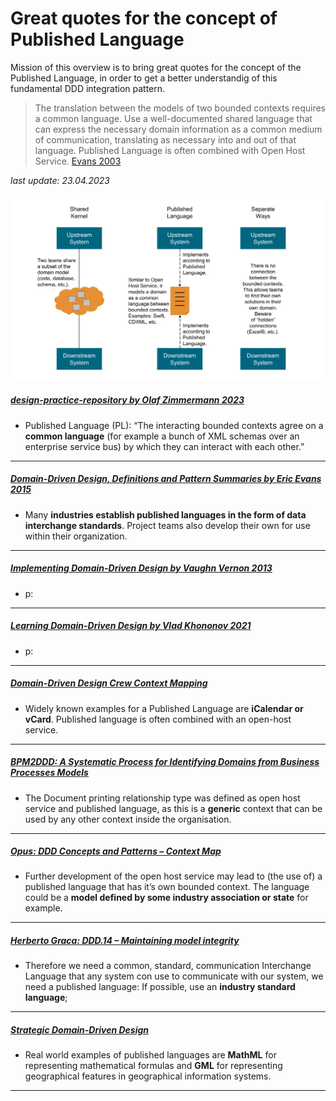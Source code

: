 # Great quotes for the concept of Published Language 

Mission of this overview is to bring great quotes for the concept of the Published Language, in order to get a better understandig of this fundamental DDD integration pattern.

> The translation between the models of two bounded contexts requires a common language. Use a well-documented shared language that can express the necessary domain information as a common medium of communication, translating as necessary into and out of that language. Published Language is often combined with Open Host Service. [Evans 2003](https://pubs.opengroup.org/architecture/o-aa-standard/DDD-strategic-patterns.html#_midway_patterns)

*last update: 23.04.2023*


![Publishedlanguage](./img/ddd-midway-patterns.png)

##### [design-practice-repository by Olaf Zimmermann 2023](https://socadk.github.io/design-practice-repository/activities/DPR-StrategicDDD.html)
* Published Language (PL): “The interacting bounded contexts agree on a **common language** (for example a bunch of XML schemas over an enterprise service bus) by which they can interact with each other.”

___

##### [Domain-Driven Design, Definitions and Pattern Summaries by Eric Evans 2015](https://www.domainlanguage.com/wp-content/uploads/2016/05/DDD_Reference_2015-03.pdf)
* Many **industries establish	published	languages	in the form	of data interchange standards**. Project teams also develop their own for use within their organization.

___

##### [Implementing Domain-Driven Design by Vaughn Vernon 2013](https://ptgmedia.pearsoncmg.com/images/9780321834577/samplepages/0321834577.pdf)
* p:  

___

##### [Learning Domain-Driven Design by Vlad Khononov 2021](https://www.amazon.com/Learning-Domain-Driven-Design-Aligning-Architecture/dp/1098100131)
* p:  

___

##### [Domain-Driven Design Crew Context Mapping](https://github.com/ddd-crew/context-mapping)
* Widely known examples for a Published Language are **iCalendar or vCard**. Published language is often combined with an open-host service.

___

##### [BPM2DDD: A Systematic Process for Identifying Domains from Business Processes Models](https://www.mdpi.com/2674-113X/1/4/18/htm)
* The Document printing relationship type was defined as open host service and published language, as this is a **generic** context that can be used by any other context inside the organisation.

___

##### [Opus: DDD Concepts and Patterns – Context Map](https://opus.ch/ddd-concepts-and-patterns-context-map/)
* Further development of the open host service may lead to (the use of) a published language that has it’s own bounded context. The language could be a **model defined by some industry association or state** for example.

___

##### [Herberto Graca: DDD.14 – Maintaining model integrity](https://herbertograca.com/2016/02/05/ddd-14-maintaining-model-integrity/)
* Therefore we need a common, standard, communication Interchange Language that any system con use to communicate with our system, we need a published language:
If possible, use an **industry standard language**;

___

##### [Strategic Domain-Driven Design](https://dev.to/peholmst/strategic-domain-driven-design-3e87)
* Real world examples of published languages are **MathML** for representing mathematical formulas and **GML** for representing geographical features in geographical information systems.

___

